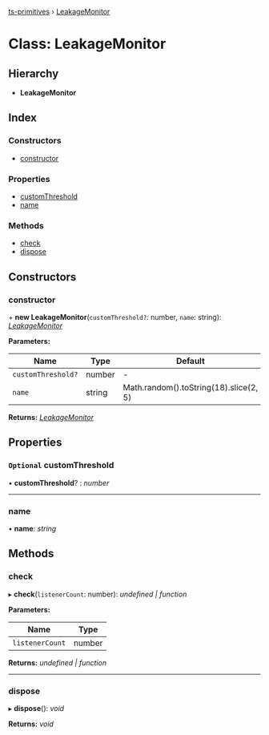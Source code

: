[ts-primitives](../README.md) › [LeakageMonitor](leakagemonitor.md)

# Class: LeakageMonitor

## Hierarchy

* **LeakageMonitor**

## Index

### Constructors

* [constructor](leakagemonitor.md#constructor)

### Properties

* [customThreshold](leakagemonitor.md#optional-customthreshold)
* [name](leakagemonitor.md#name)

### Methods

* [check](leakagemonitor.md#check)
* [dispose](leakagemonitor.md#dispose)

## Constructors

###  constructor

\+ **new LeakageMonitor**(`customThreshold?`: number, `name`: string): *[LeakageMonitor](leakagemonitor.md)*

**Parameters:**

Name | Type | Default |
------ | ------ | ------ |
`customThreshold?` | number | - |
`name` | string | Math.random().toString(18).slice(2, 5) |

**Returns:** *[LeakageMonitor](leakagemonitor.md)*

## Properties

### `Optional` customThreshold

• **customThreshold**? : *number*

___

###  name

• **name**: *string*

## Methods

###  check

▸ **check**(`listenerCount`: number): *undefined | function*

**Parameters:**

Name | Type |
------ | ------ |
`listenerCount` | number |

**Returns:** *undefined | function*

___

###  dispose

▸ **dispose**(): *void*

**Returns:** *void*
